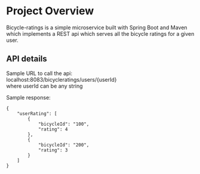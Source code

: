 # Project Overview

Bicycle-ratings is a simple microservice built with Spring Boot and Maven which
implements a REST api which serves all the bicycle ratings for a given user. 


## API details

Sample URL to call the api:  
localhost:8083/bicycleratings/users/{userId}  
where userId can be any string

Sample response:
```
{
    "userRating": [
        {
            "bicycleId": "100",
            "rating": 4
        },
        {
            "bicycleId": "200",
            "rating": 3
        }
    ]
}  
```

